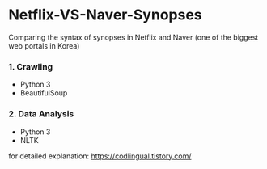 # Netflix-VS-Naver-Synopses
Comparing the syntax of synopses in Netflix and Naver (one of the biggest web portals in Korea)

### 1. Crawling 
- Python 3
- BeautifulSoup

### 2. Data Analysis
- Python 3
- NLTK

for detailed explanation: https://codlingual.tistory.com/
